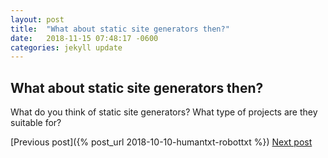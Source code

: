 ```yaml
---
layout: post
title:  "What about static site generators then?"
date:   2018-11-15 07:48:17 -0600
categories: jekyll update
---
```


<h2>What about static site generators then?</h2>
What do you think of static site generators?
        What type of projects are they suitable for?


[Previous post]({% post_url 2018-10-10-humantxt-robottxt %})
<a href="http://localhost:4000/jekyll/update/2018/11/16/comment-and-open-graph.html" class="next">Next post</a>

